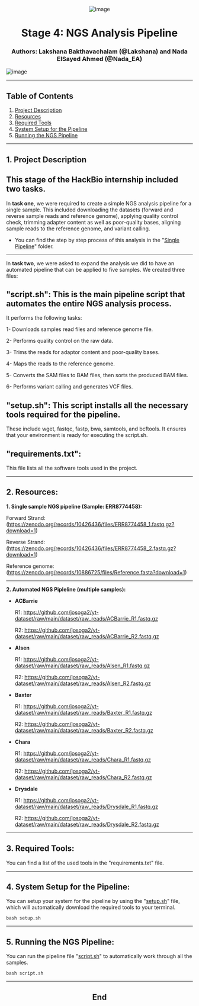 <div align="center">
  
![image](https://github.com/user-attachments/assets/e55501e8-1448-47df-99a7-19cd510cbd01)
</div>

<div align="center"> 
  
# **Stage 4: NGS Analysis Pipeline**
### Authors: Lakshana Bakthavachalam (@Lakshana) and Nada ElSayed Ahmed (@Nada_EA)
</div>


![image](https://github.com/user-attachments/assets/ad348f80-7067-4d6e-bc2b-2e973cc4f692)

---

## Table of Contents

1. [Project Description](https://github.com/BLakshana/Hackbio_cancer_internship/edit/main/STAGE_4%20-%20NGS%20ANALYSIS%20PIPELINE/TEAM_REPO/README.md#1-project-description)
2. [Resources](https://github.com/BLakshana/Hackbio_cancer_internship/edit/main/STAGE_4%20-%20NGS%20ANALYSIS%20PIPELINE/TEAM_REPO/README.md#2-resources) 
3. [Required Tools](https://github.com/BLakshana/Hackbio_cancer_internship/edit/main/STAGE_4%20-%20NGS%20ANALYSIS%20PIPELINE/TEAM_REPO/README.md#3-required-tools)
4. [System Setup for the Pipeline](https://github.com/BLakshana/Hackbio_cancer_internship/edit/main/STAGE_4%20-%20NGS%20ANALYSIS%20PIPELINE/TEAM_REPO/README.md#4-system-setup-for-the-pipeline)
5. [Running the NGS Pipeline](https://github.com/BLakshana/Hackbio_cancer_internship/edit/main/STAGE_4%20-%20NGS%20ANALYSIS%20PIPELINE/TEAM_REPO/README.md#5-running-the-ngs-pipeline)

---
## 1. Project Description
## This stage of the HackBio internship included two tasks. 

In **task one**, we were required to create a simple NGS analysis pipeline for a single sample.
This included downloading the datasets (forward and reverse sample reads and reference genome), applying quality control check, trimming adapter content as well as poor-quality bases, aligning sample reads to the reference genome, and variant calling. 

- You can find the step by step process of this analysis in the "[Single Pipeline](https://github.com/Nada-EA/HackBio2024-AMR/tree/main/Stage4/Single%20Pipeline)" folder.

---

In **task two**, we were asked to expand the analysis we did to have an automated pipeline that can be applied to five samples.
We created three files:

## **"script.sh"**: This is the main pipeline script that automates the entire NGS analysis process.

It performs the following tasks:

1- Downloads samples read files and reference genome file.

2- Performs quality control on the raw data.

3- Trims the reads for adaptor content and poor-quality bases.

4- Maps the reads to the reference genome.

5- Converts the SAM files to BAM files, then sorts the produced BAM files.

6- Performs variant calling and generates VCF files.

## **"setup.sh"**: This script installs all the necessary tools required for the pipeline.
These include wget, fastqc, fastp, bwa, samtools, and bcftools. It ensures that your environment is ready for executing the script.sh.

## **"requirements.txt"**: 
This file lists all the software tools used in the project.

--- 

## 2. Resources:
**1. Single sample NGS pipeline (Sample: ERR8774458):**
   
   Forward Strand: (https://zenodo.org/records/10426436/files/ERR8774458_1.fastq.gz?download=1)
   
   Reverse Strand: (https://zenodo.org/records/10426436/files/ERR8774458_2.fastq.gz?download=1)
   
   Reference genome: (https://zenodo.org/records/10886725/files/Reference.fasta?download=1)

   ***
   
    
**2. Automated NGS Pipleline (multiple samples):**

  - **ACBarrie**

    R1: https://github.com/josoga2/yt-dataset/raw/main/dataset/raw_reads/ACBarrie_R1.fastq.gz
    
    R2: https://github.com/josoga2/yt-dataset/raw/main/dataset/raw_reads/ACBarrie_R2.fastq.gz
    

  - **Alsen**
    
    R1: https://github.com/josoga2/yt-dataset/raw/main/dataset/raw_reads/Alsen_R1.fastq.gz
    
    R2: https://github.com/josoga2/yt-dataset/raw/main/dataset/raw_reads/Alsen_R2.fastq.gz

  - **Baxter**

    R1: https://github.com/josoga2/yt-dataset/raw/main/dataset/raw_reads/Baxter_R1.fastq.gz

    R2: https://github.com/josoga2/yt-dataset/raw/main/dataset/raw_reads/Baxter_R2.fastq.gz

  - **Chara**

    R1: https://github.com/josoga2/yt-dataset/raw/main/dataset/raw_reads/Chara_R1.fastq.gz

    R2: https://github.com/josoga2/yt-dataset/raw/main/dataset/raw_reads/Chara_R2.fastq.gz

  - **Drysdale**

    R1: https://github.com/josoga2/yt-dataset/raw/main/dataset/raw_reads/Drysdale_R1.fastq.gz

    R2: https://github.com/josoga2/yt-dataset/raw/main/dataset/raw_reads/Drysdale_R2.fastq.gz
---
## 3. Required Tools:
You can find a list of the used tools in the "requirements.txt" file.

---
## 4. System Setup for the Pipeline:
You can setup your system for the pipeline by using the "[setup.sh](https://github.com/Nada-EA/HackBio2024-AMR/blob/main/Stage4/Automated%20Pipeline/2-setup.sh)" file, which will automatically download the required tools to your terminal.

  `bash setup.sh`

---
## 5. Running the NGS Pipeline:
You can run the pipeline file "[script.sh](https://github.com/Nada-EA/HackBio2024-AMR/blob/main/Stage4/Automated%20Pipeline/1-script.sh)" to automatically work through all the samples. 

  `bash script.sh`

---

<div align="center">
  
## **End**
</div>
